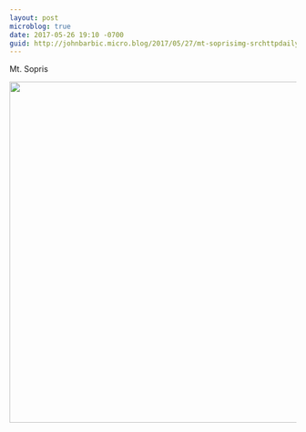 ```yaml
---
layout: post
microblog: true
date: 2017-05-26 19:10 -0700
guid: http://johnbarbic.micro.blog/2017/05/27/mt-soprisimg-srchttpdailymicrobloguploadsfcffjpg.html
---
```

Mt. Sopris

<img src="http://johnbarbic.micro.blog/uploads/2017/fc3951f6f6.jpg" width="600" height="600" style="height: auto" />
